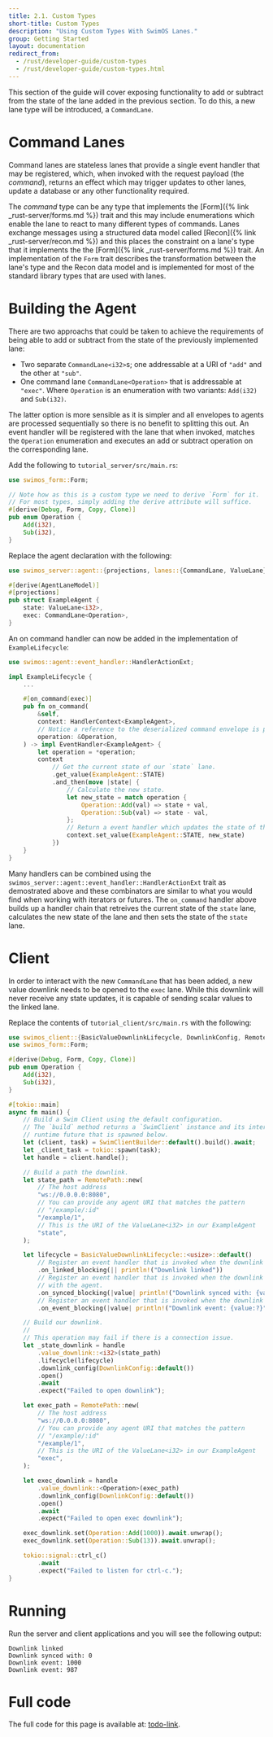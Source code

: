 ```yaml
---
title: 2.1. Custom Types
short-title: Custom Types
description: "Using Custom Types With SwimOS Lanes."
group: Getting Started
layout: documentation
redirect_from:
  - /rust/developer-guide/custom-types
  - /rust/developer-guide/custom-types.html
---
```


This section of the guide will cover exposing functionality to add or subtract from the state of the lane added in the previous section. To do this, a new lane type will be introduced, a `CommandLane`.

# Command Lanes

Command lanes are stateless lanes that provide a single event handler that may be registered, which, when invoked with the request payload (the _command_), returns an effect which may trigger updates to other lanes, update a database or any other functionality required.

The _command_ type can be any type that implements the [Form]({% link _rust-server/forms.md %}) trait and this may include enumerations which enable the lane to react to many different types of commands. Lanes exchange messages using a structured data model called [Recon]({% link _rust-server/recon.md %}) and this places the constraint on a lane's type that it implements the the [Form]({% link _rust-server/forms.md %}) trait. An implementation of the `Form` trait describes the transformation between the lane's type and the Recon data model and is implemented for most of the standard library types that are used with lanes.

# Building the Agent

There are two approachs that could be taken to achieve the requirements of being able to add or subtract from the state of the previously implemented lane:

- Two separate `CommandLane<i32>`s; one addressable at a URI of `"add"` and the other at `"sub"`.
- One command lane `CommandLane<Operation>` that is addressable at `"exec"`. Where `Operation` is an enumeration with two variants: `Add(i32)` and `Sub(i32)`.

The latter option is more sensible as it is simpler and all envelopes to agents are processed sequentially so there is no benefit to splitting this out. An event handler will be registered with the lane that when invoked, matches the `Operation` enumeration and executes an add or subtract operation on the corresponding lane.

Add the following to `tutorial_server/src/main.rs`:

```rust
use swimos_form::Form;

// Note how as this is a custom type we need to derive `Form` for it.
// For most types, simply adding the derive attribute will suffice.
#[derive(Debug, Form, Copy, Clone)]
pub enum Operation {
    Add(i32),
    Sub(i32),
}
```

Replace the agent declaration with the following:

```rust
use swimos_server::agent::{projections, lanes::{CommandLane, ValueLane}};

#[derive(AgentLaneModel)]
#[projections]
pub struct ExampleAgent {
    state: ValueLane<i32>,
    exec: CommandLane<Operation>,
}
```

An on command handler can now be added in the implementation of `ExampleLifecycle`:

```rust
use swimos::agent::event_handler::HandlerActionExt;

impl ExampleLifecycle {
    ...

    #[on_command(exec)]
    pub fn on_command(
        &self,
        context: HandlerContext<ExampleAgent>,
        // Notice a reference to the deserialized command envelope is provided.
        operation: &Operation,
    ) -> impl EventHandler<ExampleAgent> {
        let operation = *operation;
        context
            // Get the current state of our `state` lane.
            .get_value(ExampleAgent::STATE)
            .and_then(move |state| {
                // Calculate the new state.
                let new_state = match operation {
                    Operation::Add(val) => state + val,
                    Operation::Sub(val) => state - val,
                };
                // Return a event handler which updates the state of the `state` lane.
                context.set_value(ExampleAgent::STATE, new_state)
            })
    }
}
```

Many handlers can be combined using the `swimos_server::agent::event_handler::HandlerActionExt` trait as demostrated above and these combinators are similar to what you would find when working with iterators or futures. The `on_command` handler above builds up a handler chain that retreives the current state of the `state` lane, calculates the new state of the lane and then sets the state of the `state` lane.

# Client

In order to interact with the new `CommandLane` that has been added, a new value downlink needs to be opened to the `exec` lane. While this downlink will never receive any state updates, it is capable of sending scalar values to the linked lane.

Replace the contents of `tutorial_client/src/main.rs` with the following:

```rust
use swimos_client::{BasicValueDownlinkLifecycle, DownlinkConfig, RemotePath, SwimClientBuilder};
use swimos_form::Form;

#[derive(Debug, Form, Copy, Clone)]
pub enum Operation {
    Add(i32),
    Sub(i32),
}

#[tokio::main]
async fn main() {
    // Build a Swim Client using the default configuration.
    // The `build` method returns a `SwimClient` instance and its internal
    // runtime future that is spawned below.
    let (client, task) = SwimClientBuilder::default().build().await;
    let _client_task = tokio::spawn(task);
    let handle = client.handle();

    // Build a path the downlink.
    let state_path = RemotePath::new(
        // The host address
        "ws://0.0.0.0:8080",
        // You can provide any agent URI that matches the pattern
        // "/example/:id"
        "/example/1",
        // This is the URI of the ValueLane<i32> in our ExampleAgent
        "state",
    );

    let lifecycle = BasicValueDownlinkLifecycle::<usize>::default()
        // Register an event handler that is invoked when the downlink connects to the agent.
        .on_linked_blocking(|| println!("Downlink linked"))
        // Register an event handler that is invoked when the downlink synchronises its state.
        // with the agent.
        .on_synced_blocking(|value| println!("Downlink synced with: {value:?}"))
        // Register an event handler that is invoked when the downlink receives an event.
        .on_event_blocking(|value| println!("Downlink event: {value:?}"));

    // Build our downlink.
    //
    // This operation may fail if there is a connection issue.
    let _state_downlink = handle
        .value_downlink::<i32>(state_path)
        .lifecycle(lifecycle)
        .downlink_config(DownlinkConfig::default())
        .open()
        .await
        .expect("Failed to open downlink");

    let exec_path = RemotePath::new(
        // The host address
        "ws://0.0.0.0:8080",
        // You can provide any agent URI that matches the pattern
        // "/example/:id"
        "/example/1",
        // This is the URI of the ValueLane<i32> in our ExampleAgent
        "exec",
    );

    let exec_downlink = handle
        .value_downlink::<Operation>(exec_path)
        .downlink_config(DownlinkConfig::default())
        .open()
        .await
        .expect("Failed to open exec downlink");

    exec_downlink.set(Operation::Add(1000)).await.unwrap();
    exec_downlink.set(Operation::Sub(13)).await.unwrap();

    tokio::signal::ctrl_c()
        .await
        .expect("Failed to listen for ctrl-c.");
}
```

# Running

Run the server and client applications and you will see the following output:

```
Downlink linked
Downlink synced with: 0
Downlink event: 1000
Downlink event: 987
```

# Full code

The full code for this page is available at: [todo-link](todo-link).
